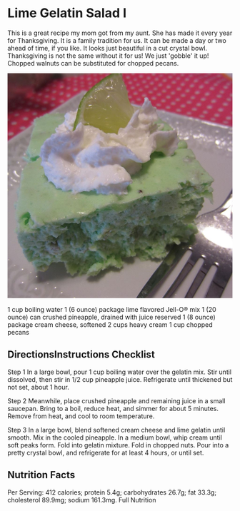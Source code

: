 # Lime Gelatin Salad I

This is a great recipe my mom got from my aunt. She has made it every year for Thanksgiving. It is a family tradition for us. It can be made a day or two ahead of time, if you like. It looks just beautiful in a cut crystal bowl. Thanksgiving is not the same without it for us! We just 'gobble' it up! Chopped walnuts can be substituted for chopped pecans.

![Lime](images/lime-gelatin-salad.jpg)

1 cup boiling water
1 (6 ounce) package lime flavored Jell-O® mix
1 (20 ounce) can crushed pineapple, drained with juice reserved
1 (8 ounce) package cream cheese, softened
2 cups heavy cream
1 cup chopped pecans

## DirectionsInstructions Checklist
Step 1
In a large bowl, pour 1 cup boiling water over the gelatin mix. Stir until dissolved, then stir in 1/2 cup pineapple juice. Refrigerate until thickened but not set, about 1 hour.

Step 2
Meanwhile, place crushed pineapple and remaining juice in a small saucepan. Bring to a boil, reduce heat, and simmer for about 5 minutes. Remove from heat, and cool to room temperature.

Step 3
In a large bowl, blend softened cream cheese and lime gelatin until smooth. Mix in the cooled pineapple. In a medium bowl, whip cream until soft peaks form. Fold into gelatin mixture. Fold in chopped nuts. Pour into a pretty crystal bowl, and refrigerate for at least 4 hours, or until set.


## Nutrition Facts
Per Serving: 412 calories; protein 5.4g; carbohydrates 26.7g; fat 33.3g; cholesterol 89.9mg; sodium 161.3mg. Full Nutrition
